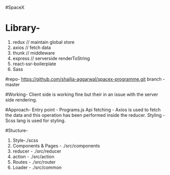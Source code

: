 
#SpaceX

# Library-
1. redux // maintain global store
2. axios // fetch data
3. thunk // middleware
4. express // serverside renderToString
5. react-ssr-boilerplate
6. Sass


#repo-
https://github.com/shailja-aggarwal/spacex-programme.git
branch - master

#Working-
Client side is working fine but their in an issue with the server side rendering.

#Approach-
Entry point - Programs.js
Api fetching - Axios is used to fetch the data and this operation has been performed inside the reducer.
Styling - Scss lang is used for styling.

#Stucture-

1. Style-./scss
2. Components & Pages - ./src/components
3. reducer - ./src/reducer
4. action - ./src/action
5. Routes - ./src/router
6. Loader - ./src/common
